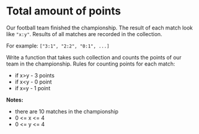 # **Total amount of points**

Our football team finished the championship. The result of each match look like `"x:y"`. Results of all matches are recorded in the collection.

For example: `["3:1", "2:2", "0:1", ...]`

Write a function that takes such collection and counts the points of our team in the championship. Rules for counting points for each match:

- if x>y - 3 points
- if x<y - 0 point
- if x=y - 1 point

**Notes:**

- there are 10 matches in the championship
- 0 <= x <= 4
- 0 <= y <= 4
